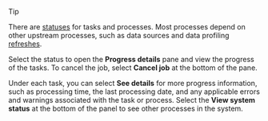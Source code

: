 > [!TIP] 
> There are [statuses](../system.md#status-definitions) for tasks and processes. Most processes depend on other upstream processes, such as data sources and data profiling [refreshes](../system.md#refresh-processes). 
> 
> Select the status to open the **Progress details** pane and view the progress of the tasks. To cancel the job, select **Cancel job** at the bottom of the pane. 
> 
> Under each task, you can select **See details** for more progress information, such as processing time, the last processing date, and any applicable errors and warnings associated with the task or process. Select the **View system status** at the bottom of the panel to see other processes in the system.